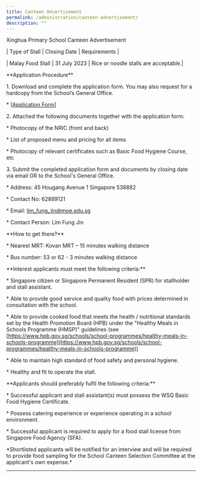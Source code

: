 ```yaml
---
title: Canteen Advertisement
permalink: /administration/canteen-advertisement/
description: ""
---
```

Xinghua Primary School Canteen Advertisement

| Type of Stall | Closing Date | Requirements |

| Malay Food Stall | 31 July 2023 | Rice or noodle stalls are acceptable.|

\*\*Application Procedure\*\*

1\. Download and complete the application form. You may also request for a hardcopy from the School’s General Office.

\* \[[Application Form]((/files/Administration/school%20canteen%20application%20form.pdf))\]

2\. Attached the following documents together with the application form:

\* Photocopy of the NRIC (front and back)

\* List of proposed menu and pricing for all items

\* Photocopy of relevant certificates such as Basic Food Hygiene Course, etc

3\. Submit the completed application form and documents by closing date via email OR to the School's General Office.

\* Address: 45 Hougang Avenue 1 Singapore 538882

\* Contact No: 62889121

\* Email: [lim_fung_jin@moe.edu.sg](lim_fung_jin@moe.edu.sg)

\* Contact Person: Lim Fung Jin

\*\*How to get there?\*\*

\* Nearest MRT: Kovan MRT – 15 minutes walking distance

\* Bus number: 53 or 62 - 3 minutes walking distance

\*\*Interest applicants must meet the following criteria:\*\*

\* Singapore citizen or Singapore Permanent Resident (SPR) for stallholder and stall assistant.

\* Able to provide good service and quality food with prices determined in consultation with the school.

\* Able to provide cooked food that meets the health / nutritional standards set by the Health Promotion Board (HPB) under the "Healthy Meals in Schools Programme (HMSP)" guidelines (see [https://www.hpb.gov.sg/schools/school-programmes/healthy-meals-in-schools-programme](https://www.hpb.gov.sg/schools/school-programmes/healthy-meals-in-schools-programme))

\* Able to maintain high standard of food safety and personal hygiene.

\* Healthy and fit to operate the stall.

\*\*Applicants should preferably fulfil the following criteria:\*\*

\* Successful applicant and stall assistant(s) must possess the WSQ Basic Food Hygiene Certificate.

\* Possess catering experience or experience operating in a school environment.

\* Successful applicant is required to apply for a food stall license from Singapore Food Agency (SFA).

\*Shortlisted applicants will be notified for an interview and will be required to provide food sampling for the School Canteen Selection Committee at the applicant's own expense.\*

* * *